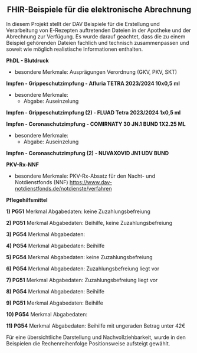 <h2 align="center">FHIR-Beispiele für die elektronische Abrechnung</h2>
In diesem Projekt stellt der DAV Beispiele für die Erstellung und Verarbeitung von E-Rezepten auftretenden Dateien in der Apotheke und der Abrechnung zur Verfügung. 
Es wurde darauf geachtet, dass die zu einem Beispiel gehörenden Dateien fachlich und technisch zusammenpassen und soweit wie möglich realistische Informationen enthalten.<p>

**PhDL - Blutdruck**
- besondere Merkmale: Ausprägungen Verordnung (GKV, PKV, SKT)

**Impfen - Grippeschutzimpfung - Afluria TETRA 2023/2024 10x0,5 ml**
- besondere Merkmale: 
  - Abgabe: Auseinzelung

**Impfen - Grippeschutzimpfung (2) - FLUAD Tetra 2023/2024 1x0,5 ml**

**Impfen - Coronaschutzimpfung - COMIRNATY 30 JN.1 BUND 1X2.25 ML**
- besondere Merkmale:
  - Abgabe: Auseinzelung

**Impfen - Coronaschutzimpfung (2) - NUVAXOVID JN1 UDV BUND**


**PKV-Rx-NNF**
- besondere Merkmale: PKV-Rx-Absatz für den Nacht- und Notdienstfonds (NNF)
  https://www.dav-notdienstfonds.de/notdienste/verfahren

**Pflegehilfsmittel**

**1) PG51** 
Merkmal Abgabedaten: keine Zuzahlungsbefreiung

**2) PG51**
Merkmal Abgabedaten: Beihilfe, keine Zuzahlungsbefreiung

**3) PG54**
Merkmal Abgabedaten:

**4) PG54**
Merkmal Abgabedaten: Beihilfe

**5) PG54**
Merkmal Abgabedaten: keine Zuzahlungsbefreiung

**6) PG54**
Merkmal Abgabedaten: Zuzahlungsbefreiung liegt vor

**7) PG51**
Merkmal Abgabedaten: Zuzahlungsbefreiung liegt vor

**8) PG54**
Merkmal Abgabedaten: Beihilfe

**9) PG51**
Merkmal Abgabedaten: Beihilfe

**10) PG54**
Merkmal Abgabedaten: 

**11) PG54** 
Merkmal Abgabedaten: Beihilfe mit ungeraden Betrag unter 42€

Für eine übersichtliche Darstellung und Nachvollziehbarkeit, wurde in den Beispielen die Rechenreihenfolge Positionsweise aufsteigt gewählt.